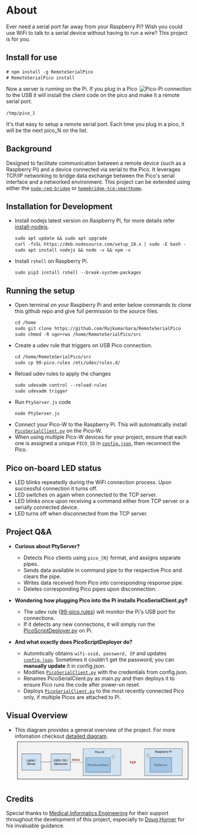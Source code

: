 # About
Ever need a serial port far away from your Raspberry Pi? Wish you could use WiFi to talk to a serial device without having to run a wire? This project is for you.

## Install for use
```
# npm install -g RemoteSerialPico
# RemoteSerialPico install
```
<img src="./img/3.GIF" alt="Pico-Pi connection" align="right"/> 

Now a server is running on the Pi. If you plug in a Pico to the USB it will install the client code on the pico and make it a remote serial port.

`/tmp/pico_1`

It's that easy to setup a remote serial port.  Each time you plug in a pico, it will be the next pico_N on the list.

## Background
Designed to facilitate communication between a remote device (such as a Raspberry Pi) and a device connected via serial to the Pico. It leverages TCP/IP networking to bridge data exchange between the Pico's serial interface and a networked environment. This project can be extended using either the [`node-red-bridge`](https://github.com/RajkumarGara/node-red-bridge) or [`homebridge-tcp-smarthome`](https://github.com/RajkumarGara/homebridge-tcp-smarthome).

## Installation for Development
* Install nodejs latest version on Raspberry Pi, for more details refer [install-nodejs](https://github.com/nodejs/help/wiki/Installation#how-to-install-nodejs-via-binary-archive-on-linux).
    ```
    sudo apt update && sudo apt upgrade
    curl -fsSL https://deb.nodesource.com/setup_18.x | sudo -E bash -
    sudo apt install nodejs && node -v && npm -v
    ```

* Install `rshell` on Raspberry Pi.
    ```
    sudo pip3 install rshell --break-system-packages
    ```

## Running the setup
* Open terminal on your Raspberry Pi and enter below commands to clone this github repo and give full permission to the source files.
    ```
    cd /home
    sudo git clone https://github.com/RajkumarGara/RemoteSerialPico
    sudo chmod -R ugo+rwx /home/RemoteSerialPico/src
    ```
* Create a udev rule that triggers on USB Pico connection. 
    ```
    cd /home/RemoteSerialPico/src
    sudo cp 99-pico.rules /etc/udev/rules.d/
    ```
* Reload udev rules to apply the changes
    ```
    sudo udevadm control --reload-rules
    sudo udevadm trigger
    ```
* Run `PtyServer.js` code
    ```
    node PtyServer.js
    ```
* Connect your Pico-W to the Raspberry Pi. This will automatically install [`PicoSerialClient.py`](./src/PicoSerialClient.py) on the Pico-W.
* When using multiple Pico-W devices for your project, ensure that each one is assigned a unique `PICO_ID` in  [`config.json`](./src/config.json), then reconnect the Pico.

## Pico on-board LED status
* LED blinks repeatedly during the WiFi connection process. Upon successful connection it turns off.
* LED switches on again when connected to the TCP server.
* LED blinks once upon receiving a command either from TCP server or a serially connected device.
* LED turns off when disconnected from the TCP server.

## Project Q&A
* **Curious about PtyServer?**
    * Detects Pico clients using `pico_{N}` format, and assigns separate pipes.
    * Sends data available in command pipe to the respective Pico and clears the pipe.
    * Writes data received from Pico into corresponding response pipe.
    * Deletes corresponding Pico pipes upon disconnection.

* **Wondering how plugging Pico into the Pi installs PicoSerialClient.py?**
    * The udev rule ([99-pico.rules](./src/99-pico.rules)) will monitor the Pi's USB port for connections.
    * If it detects any new connections, it will simply run the [PicoScriptDeployer.py](./src/PicoScriptDeployer.py) on Pi.

* **And what exactly does PicoScriptDeployer do?**
    * Automtically obtains `wifi-ssid, password, IP` and updates [`config.json`](./src/config.json). Sometimes it couldn't get the password; you can **manually update** it in config.json.
    * Modifies [`PicoSerialClient.py`](./src/PicoSerialClient.py) with the credentials from config.json.
    * Renames PicoSerialClient.py as main.py and then deploys it to ensure Pico runs the code after power-on reset.
    * Deploys [`PicoSerialClient.py`](./src/PicoSerialClient.py) to the most recently connected Pico only, if multiple Picos are attached to Pi.

## Visual Overview
* This diagram provides a general overview of the project. For more infomation checkout [detailed diagram](img/2.jpg).
    ![general diagram](img/1.jpg)

## Credits
Special thanks to [Medical Informatics Engineering](https://www.mieweb.com/) for their support throughout the development of this project, especially to [Doug Horner](https://github.com/horner) for his invaluable guidance.
